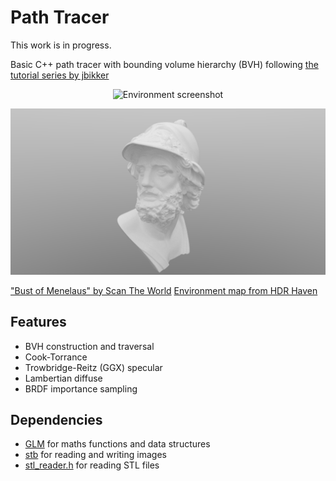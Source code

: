# Path Tracer

This work is in progress.

Basic C++ path tracer with bounding volume hierarchy (BVH) following [the tutorial series by jbikker](https://jacco.ompf2.com/2022/04/13/how-to-build-a-bvh-part-1-basics/)

<p align="center" width="100%">
    <img src="images/screenshot_environment.pngenshot.png" alt="Environment screenshot">
</p>

<p align="center" width="100%">
    <img src="images/screenshot_gradient.png" alt="Gradient screenshot">
</p>

["Bust of Menelaus" by Scan The World](https://www.myminifactory.com/object/3d-print-bust-of-menelaus-32197)
[Environment map from HDR Haven](https://hdri-haven.com/)

## Features

- BVH construction and traversal
- Cook-Torrance
- Trowbridge-Reitz (GGX) specular
- Lambertian diffuse
- BRDF importance sampling

## Dependencies

- [GLM](https://github.com/g-truc/glm) for maths functions and data structures
- [stb](https://github.com/nothings/stb) for reading and writing images
- [stl_reader.h](https://github.com/sreiter/stl_reader) for reading STL files
